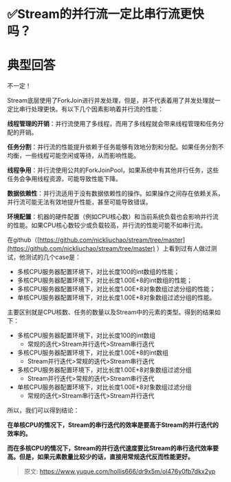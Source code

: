 # ✅Stream的并行流一定比串行流更快吗？


# 典型回答
不一定！

Stream底层使用了ForkJoin进行并发处理，但是，并不代表着用了并发处理就一定比串行处理更快。有以下几个因素影响着并行流的性能：

**线程管理的开销**：并行流使用了多线程，而用了多线程就会带来线程管理和任务分配的开销。

**任务分割**：并行流的性能提升依赖于任务能够有效地分割和分配。如果任务分割不均衡，一些线程可能空闲或等待，从而影响性能。

**线程争用**：并行流使用公共的ForkJoinPool，如果系统中有其他并行任务，这些任务会争用线程资源，可能导致性能下降。

**数据依赖性**：并行流适用于没有数据依赖性的操作。如果操作之间存在依赖关系，并行流可能无法有效地提升性能，甚至可能导致错误。

**环境配置**：机器的硬件配置（例如CPU核心数）和当前系统负载也会影响并行流的性能。如果CPU核心数较少或负载较高，并行流的性能可能不如串行流。

在github（[https://github.com/nickliuchao/stream/tree/master](https://github.com/nickliuchao/stream/tree/master) ）上看到过有人做过测试，他测试的几个case是：

- 多核CPU服务器配置环境下，对比长度100的int数组的性能；
- 多核CPU服务器配置环境下，对比长度1.00E+8的int数组的性能；
- 多核CPU服务器配置环境下，对比长度1.00E+8对象数组过滤分组的性能；
- 单核CPU服务器配置环境下，对比长度1.00E+8对象数组过滤分组的性能。

主要区别就是CPU核数、任务的数量以及Stream中的元素的类型。得到的结果如下：

- 多核CPU服务器配置环境下，对比长度100的int数组 
   - 常规的迭代>Stream并行迭代>Stream串行迭代
- 多核CPU服务器配置环境下，对比长度1.00E+8的int数组 
   - Stream并行迭代>常规的迭代>Stream串行迭代
- 多核CPU服务器配置环境下，对比长度1.00E+8对象数组过滤分组 
   - Stream并行迭代>常规的迭代>Stream串行迭代
- 单核CPU服务器配置环境下，对比长度1.00E+8对象数组过滤分组 
   - 常规的迭代>Stream串行迭代>Stream并行迭代

所以，我们可以得到结论：

**在单核CPU的情况下，Stream的串行迭代的效率是要高于Stream的并行迭代的效率的。**

**而在多核CPU的情况下，Stream的并行迭代速度要比Stream的串行迭代效率要高。但是，如果元素数量比较少的话，直接用常规迭代反而性能更好。**


> 原文: <https://www.yuque.com/hollis666/dr9x5m/ol476y0fb7dkx2yp>